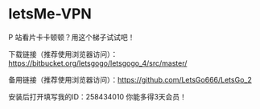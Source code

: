 # letsMe-VPN

P 站看片卡卡顿顿？用这个梯子试试吧！

下载链接（推荐使用浏览器访问）：https://bitbucket.org/letsgogo/letsgogo_4/src/master/

备用链接（推荐使用浏览器访问）：https://github.com/LetsGo666/LetsGo_2

安装后打开填写我的ID：258434010 你能多得3天会员！
